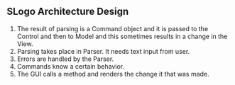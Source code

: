 SLogo Architecture Design
-------------------------
1. The result of parsing is a Command object and it is passed to the Control and then to Model and this sometimes
results in a change in the View.
2. Parsing takes place in Parser. It needs text input from user.
3. Errors are handled by the Parser.
4. Commands know a certain behavior.
5. The GUI calls a method and renders the change it that was made.